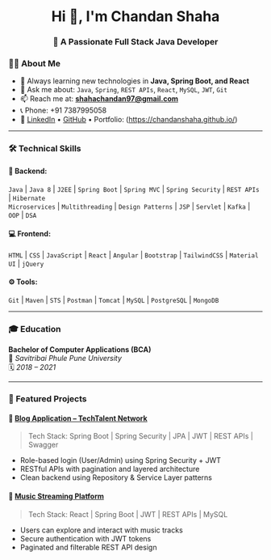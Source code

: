 <h1 align="center">Hi 👋, I'm Chandan Shaha</h1>
<h3 align="center">🚀 A Passionate Full Stack Java Developer</h3>

### 🧑‍💻 About Me

- 🌱 Always learning new technologies in **Java, Spring Boot, and React**
- 💬 Ask me about: `Java`, `Spring`, `REST APIs`, `React`, `MySQL`, `JWT`, `Git`
- 📫 Reach me at: **shahachandan97@gmail.com**
- 📞 Phone: +91 7387995058  
- 🔗 [LinkedIn](https://www.linkedin.com) • [GitHub](https://github.com/ChandanShaha) • Portfolio: (https://chandanshaha.github.io/)

---

### 🛠️ Technical Skills

#### 🔧 Backend:
`Java` | `Java 8` | `J2EE` | `Spring Boot` | `Spring MVC` | `Spring Security` | `REST APIs` | `Hibernate`  
`Microservices` | `Multithreading` | `Design Patterns` | `JSP` | `Servlet` | `Kafka` | `OOP` | `DSA`

#### 💻 Frontend:
`HTML` | `CSS` | `JavaScript` | `React` | `Angular` | `Bootstrap` | `TailwindCSS` | `Material UI` | `jQuery`

#### ⚙️ Tools:
`Git` | `Maven` | `STS` | `Postman` | `Tomcat` | `MySQL` | `PostgreSQL` | `MongoDB`

---

### 🎓 Education

**Bachelor of Computer Applications (BCA)**  
📍 *Savitribai Phule Pune University*  
🗓️ *2018 – 2021*

---

### 🚀 Featured Projects

#### 🔷 [Blog Application – TechTalent Network](https://github.com/YourUsername/TechTalent-Network)
> Tech Stack: Spring Boot | Spring Security | JPA | JWT | REST APIs | Swagger  
- Role-based login (User/Admin) using Spring Security + JWT  
- RESTful APIs with pagination and layered architecture  
- Clean backend using Repository & Service Layer patterns

#### 🔷 [Music Streaming Platform](https://github.com/YourUsername/Music-Streaming-Platform)
> Tech Stack: React | Spring Boot | JWT | REST APIs | MySQL  
- Users can explore and interact with music tracks  
- Secure authentication with JWT tokens  
- Paginated and filterable REST API design